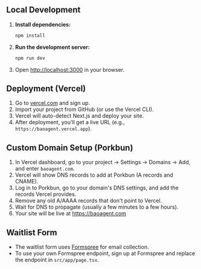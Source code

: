 
## Local Development

1. **Install dependencies:**
   ```bash
   npm install
   ```
2. **Run the development server:**
   ```bash
   npm run dev
   ```
3. Open [http://localhost:3000](http://localhost:3000) in your browser.

## Deployment (Vercel)

1. Go to [vercel.com](https://vercel.com/) and sign up.
2. Import your project from GitHub (or use the Vercel CLI).
3. Vercel will auto-detect Next.js and deploy your site.
4. After deployment, you'll get a live URL (e.g., `https://baoagent.vercel.app`).

## Custom Domain Setup (Porkbun)

1. In Vercel dashboard, go to your project → Settings → Domains → Add, and enter `baoagent.com`.
2. Vercel will show DNS records to add at Porkbun (A records and CNAME).
3. Log in to Porkbun, go to your domain's DNS settings, and add the records Vercel provides.
4. Remove any old A/AAAA records that don't point to Vercel.
5. Wait for DNS to propagate (usually a few minutes to a few hours).
6. Your site will be live at https://baoagent.com

## Waitlist Form
- The waitlist form uses [Formspree](https://formspree.io/) for email collection.
- To use your own Formspree endpoint, sign up at Formspree and replace the endpoint in `src/app/page.tsx`.
